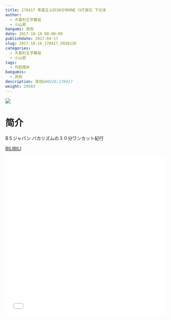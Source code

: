 ```yaml
---
title: 170417 笨蛋主义的30分钟ONE CUT游记 下北泽
author: 
  - 大喜利王字幕组
  - 小山君
bangumi: 其他
date: 2017-10-16 00:00:00
publishdate: 2017-04-17
slug: 2017-10-16_170417_9938236
categories: 
  - 大喜利王字幕组
  - 小山君
tags: 
  - 内田理央
bangumis: 
  - 其他
description: 其他&#8226;170417
weight: 29583
---
```


![](https://i.imgur.com/D8fjSSG.jpg)

# 简介  
BＳジャパン
バカリズムの３０分ワンカット紀行

  [BILIBILI](https://www.bilibili.com/video/av9938236/)


  <iframe src="//www.bilibili.com/html/html5player.html?cid=16428698&aid=9938236" width="100%" height="500" frameborder="0" allowfullscreen="allowfullscreen"></iframe>
